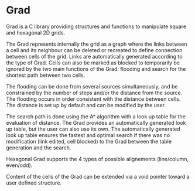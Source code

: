 # Grad
Grad is a C library providing structures and functions to manipulate square and hexagonal 2D grids.

The Grad represents internally the grid as a graph where the links between a cell and its neighbour can be deleted or recreated to define connection between cells of the grid. Links are automatically generated according to the type of Grad. Cells can also be marked as blocked to temporarily be ignored by the two main functions of the Grad: flooding and search for the shortest path between two cells.

The flooding can be done from several sources simultaneously, and be constrained by the number of steps and/or the distance from the source. The flooding occurs in order consistent with the distance between cells. The distance is set up by default and can be modified by the user.

The search path is done using the A* algorithm with a look up table for the evaluation of distance. The Grad provides an automatically generated look up table, but the user can also use its own. The automatically generated look up table ensures the fastest and optimal search if there was no modification (link edited, cell blocked) to the Grad between the table generation and the search.

Hexagonal Grad supports the 4 types of possible alignements (line/column, even/odd).

Content of the cells of the Grad can be extended via a void pointer toward a user defined structure.
